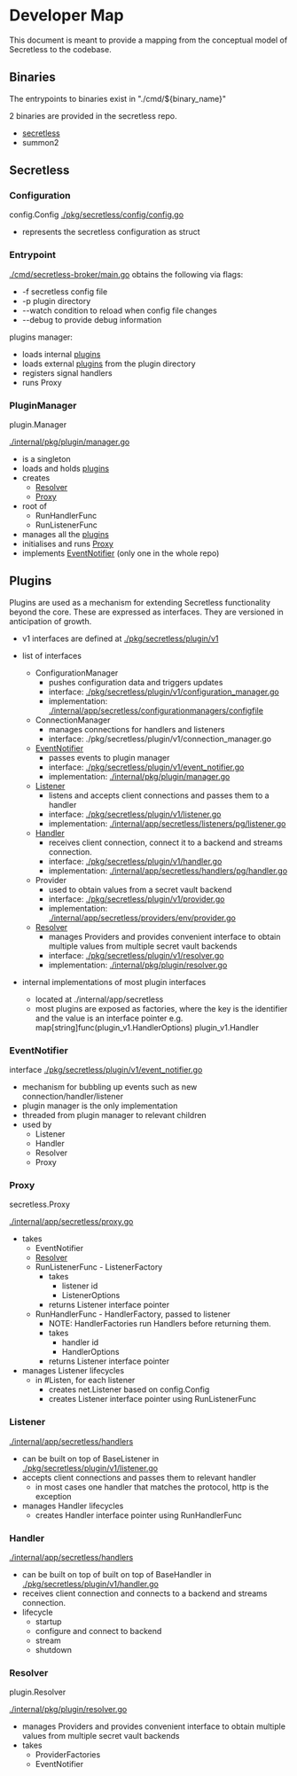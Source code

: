 # Developer Map

This document is meant to provide a mapping from the conceptual model of Secretless to the codebase.

## Binaries

The entrypoints to binaries exist in "./cmd/${binary_name}"

2 binaries are provided in the secretless repo.
+ [secretless](#secretless)
+ summon2

## Secretless

### Configuration
config.Config
[./pkg/secretless/config/config.go](./pkg/secretless/config/config.go)

+ represents the secretless configuration as struct

### Entrypoint
[./cmd/secretless-broker/main.go](./cmd/secretless-broker/main.go)
obtains the following via flags:

+ -f secretless config file
+ -p plugin directory
+ --watch condition to reload when config file changes
+ --debug to provide debug information

plugins manager:
  + loads internal [plugins](#plugins)
  + loads external [plugins](#plugins) from the plugin directory
  + registers signal handlers
  + runs Proxy

### PluginManager 
plugin.Manager

[./internal/pkg/plugin/manager.go](./internal/pkg/plugin/manager.go)

+ is a singleton
+ loads and holds [plugins](#plugins)
+ creates
  + [Resolver](#resolver)
  + [Proxy](#proxy)
+ root of
  + RunHandlerFunc
  + RunListenerFunc
+ manages all the [plugins](#plugins) 
+ initialises and runs [Proxy](#proxy) 
+ implements [EventNotifier](#eventnotifier) (only one in the whole repo)


## Plugins
Plugins are used as a mechanism for extending Secretless functionality beyond the core. These are expressed as interfaces. They are versioned in anticipation of growth.

+ v1 interfaces are defined at [./pkg/secretless/plugin/v1](./pkg/secretless/plugin/v1)
+ list of interfaces
  + ConfigurationManager 
    - pushes configuration data and triggers updates
    - interface: [./pkg/secretless/plugin/v1/configuration_manager.go](./pkg/secretless/plugin/v1/configuration_manager.go)
    - implementation: [./internal/app/secretless/configurationmanagers/configfile](./internal/app/secretless/configurationmanagers/configfile)
  + ConnectionManager
    - manages connections for handlers and listeners
    - interface: ./pkg/secretless/plugin/v1/connection_manager.go
  + [EventNotifier](#eventnotifier)
    - passes events to plugin manager
    - interface: [./pkg/secretless/plugin/v1/event_notifier.go](./pkg/secretless/plugin/v1/event_notifier.go)
    - implementation: [./internal/pkg/plugin/manager.go](./internal/pkg/plugin/manager.go)
  + [Listener](#listener)
    - listens and accepts client connections and passes them to a handler
    - interface: [./pkg/secretless/plugin/v1/listener.go](./pkg/secretless/plugin/v1/listener.go)
    - implementation: [./internal/app/secretless/listeners/pg/listener.go](./internal/app/secretless/listeners/pg/listener.go)
  + [Handler](#handler)
    - receives client connection, connect it to a backend and streams connection.
    - interface: [./pkg/secretless/plugin/v1/handler.go](./pkg/secretless/plugin/v1/handler.go)
    - implementation: [./internal/app/secretless/handlers/pg/handler.go](./internal/app/secretless/handlers/pg/handler.go)
  + Provider
    - used to obtain values from a secret vault backend
    - interface: [./pkg/secretless/plugin/v1/provider.go](./pkg/secretless/plugin/v1/provider.go)
    - implementation: [./internal/app/secretless/providers/env/provider.go](./internal/app/secretless/providers/env/provider.go)
  + [Resolver](#resolver)
    - manages Providers and provides convenient interface to obtain multiple values from multiple secret vault backends
    - interface: [./pkg/secretless/plugin/v1/resolver.go](./pkg/secretless/plugin/v1/resolver.go)
    - implementation: [./internal/pkg/plugin/resolver.go](./internal/pkg/plugin/resolver.go)
 
+ internal implementations of most plugin interfaces
  + located at ./internal/app/secretless
  + most plugins are exposed as factories, where the key is the identifier and the value is an interface pointer e.g. map[string]func(plugin_v1.HandlerOptions) plugin_v1.Handler

### EventNotifier
interface
[./pkg/secretless/plugin/v1/event_notifier.go](./pkg/secretless/plugin/v1/event_notifier.go)

+ mechanism for bubbling up events such as new connection/handler/listener
+ plugin manager is the only implementation
+ threaded from plugin manager to relevant children
+ used by
  + Listener
  + Handler
  + Resolver
  + Proxy

### Proxy 
secretless.Proxy

[./internal/app/secretless/proxy.go](./internal/app/secretless/proxy.go)

+ takes
  + EventNotifier
  + [Resolver](#resolver)
  + RunListenerFunc - ListenerFactory
    + takes 
      + listener id
      + ListenerOptions
    + returns Listener interface pointer
  + RunHandlerFunc - HandlerFactory, passed to listener
    + NOTE: HandlerFactories run Handlers before returning them.
    + takes 
      + handler id
      + HandlerOptions
    + returns Listener interface pointer
+ manages Listener lifecycles
  + in #Listen, for each listener 
    + creates net.Listener based on config.Config
    + creates Listener interface pointer using RunListenerFunc

### Listener 
[./internal/app/secretless/handlers](./internal/app/secretless/handlers)

+ can be built on top of BaseListener in [./pkg/secretless/plugin/v1/listener.go](./pkg/secretless/plugin/v1/listener.go)
+ accepts client connections and passes them to relevant handler 
  + in most cases one handler that matches the protocol, http is the exception
+ manages Handler lifecycles
  + creates Handler interface pointer using RunHandlerFunc

### Handler 
[./internal/app/secretless/handlers](./internal/app/secretless/handlers)

+ can be built on top of built on top of BaseHandler in [./pkg/secretless/plugin/v1/handler.go](./pkg/secretless/plugin/v1/handler.go)
+ receives client connection and connects to a backend and streams connection. 
+ lifecycle
  + startup
  + configure and connect to backend
  + stream
  + shutdown

### Resolver
plugin.Resolver

[./internal/pkg/plugin/resolver.go](./internal/pkg/plugin/resolver.go)

+ manages Providers and provides convenient interface to obtain multiple values from multiple secret vault backends
+ takes
  + ProviderFactories
  + EventNotifier

